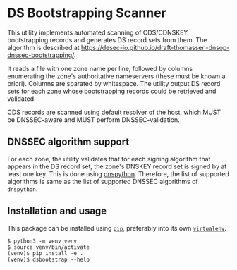 DS Bootstrapping Scanner
========================

This utility implements automated scanning of CDS/CDNSKEY bootstrapping
records and generates DS record sets from them.  The algorithm is described
at https://desec-io.github.io/draft-thomassen-dnsop-dnssec-bootstrapping/.

It reads a file with one zone name per line, followed by columns enumerating
the zone's authoritative nameservers (these must be known a priori).  Columns
are sparated by whitespace.  The utility output DS record sets for each zone
whose bootstrapping records could be retrieved and validated.

CDS records are scanned using default resolver of the host, which MUST be
DNSSEC-aware and MUST perform DNSSEC-validation.


DNSSEC algorithm support
------------------------

For each zone, the utility validates that for each signing algorithm that
appears in the DS record set, the zone's DNSKEY record set is signed by at
least one key.  This is done using [dnspython](https://www.dnspython.org/).
Therefore, the list of supported algorithms is same as the list of supported
DNSSEC algorithms of `dnspython`.

Installation and usage
----------------------

This package can be installed using [`pip`](https://pypi.org/project/pip/),
preferably into its own
[`virtualenv`](https://docs.python.org/3/tutorial/venv.html).

    $ python3 -m venv venv
    $ source venv/bin/activate
    (venv)$ pip install -e .
    (venv)$ dsbootstrap --help


